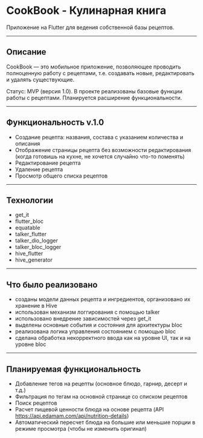 # CookBook - Кулинарная книга

Приложение на Flutter для ведения собственной базы рецептов.

---

## Описание

CookBook — это мобильное приложение, позволяющее проводить полноценную работу с рецептами, т.е. создавать новые, редактировать и удалять существующие.

Статус: MVP (версия 1.0). В проекте реализованы базовые функции работы с рецептами. Планируется расширение функциональности.


---

## Функциональность v.1.0

- Создание рецепта: названия, состава с указанием количества и описания
- Отображение страницы рецепта без возможности редактирования (когда готовишь на кухне, не хочется случайно что-то поменять)
- Редактирование рецепта
- Удаление рецепта
- Просмотр общего списка рецептов

---

## Технологии
- get_it
- flutter_bloc
- equatable
- talker_flutter
- talker_dio_logger
- talker_bloc_logger
- hive_flutter
- hive_generator

---

## Что было реализовано
- созданы модели данных рецепта и ингредиентов, организовано их хранение в Hive
- использован механизм логгирования с помощью talker
- использовано внедрение зависимостей через get_it
- выделены основные события и состояния для архитектуры bloc
- реализована логика управления состоянием с помощью bloc
- сделана обработка некорректного ввода как на уровне UI, так и на уровне bloc

---

## Планируемая функциональность
- Добавление тегов на рецепты (основное блюдо, гарнир, десерт и т.д.)
- Фильтрация по тегам на основной странице со списком рецептов
- Поиск рецептов
- Расчет пищевой ценности блюда на основе рецепта (API https://api.edamam.com/api/nutrition-details)
- Автоматический пересчет блюда на большие или меньшие порции в режиме просмотра (чтобы не изменить оригинал)